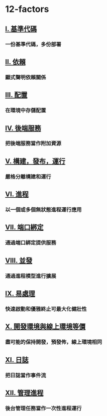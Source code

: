 12-factors
==================

## [I. 基準代碼](./codebase)
### 一份基準代碼，多份部署

## [II. 依賴](./dependencies)
### 顯式聲明依賴關係

## [III. 配置](./config)
### 在環境中存儲配置

## [IV. 後端服務](./backing-services)
### 把後端服務當作附加資源

## [V. 構建，發布，運行](./build-release-run)
### 嚴格分離構建和運行

## [VI. 進程](./processes)
### 以一個或多個無狀態進程運行應用

## [VII. 端口綁定](./port-binding)
### 通過端口綁定提供服務

## [VIII. 並發](./concurrency)
### 通過進程模型進行擴展

## [IX. 易處理](./disposability)
### 快速啟動和優雅終止可最大化健壯性

## [X. 開發環境與線上環境等價](./dev-prod-parity)
### 盡可能的保持開發，預發佈，線上環境相同

## [XI. 日誌](./logs)
### 把日誌當作事件流

## [XII. 管理進程](./admin-processes)
### 後台管理任務當作一次性進程運行
